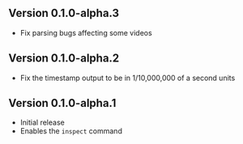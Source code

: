 ## Version 0.1.0-alpha.3

- Fix parsing bugs affecting some videos

## Version 0.1.0-alpha.2

- Fix the timestamp output to be in 1/10,000,000 of a second units

## Version 0.1.0-alpha.1

- Initial release
- Enables the `inspect` command
